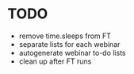 # TODO

- remove time.sleeps from FT
- separate lists for each webinar
- autogenerate webinar to-do lists
- clean up after FT runs